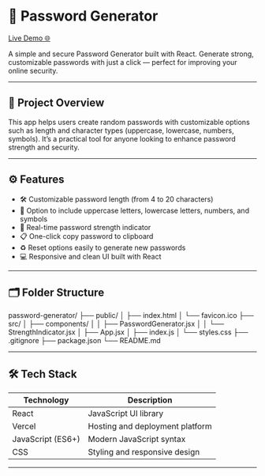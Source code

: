 # 🔐 Password Generator

[Live Demo 🌐](https://password-generator-taupe-phi.vercel.app/)

A simple and secure Password Generator built with React. Generate strong, customizable passwords with just a click — perfect for improving your online security.

---

## 🔎 Project Overview

This app helps users create random passwords with customizable options such as length and character types (uppercase, lowercase, numbers, symbols). It’s a practical tool for anyone looking to enhance password strength and security.

---

## ⚙️ Features

- 🛠️ Customizable password length (from 4 to 20 characters)
- 🔡 Option to include uppercase letters, lowercase letters, numbers, and symbols
- 🎯 Real-time password strength indicator
- 📋 One-click copy password to clipboard
- ♻️ Reset options easily to generate new passwords
- 💻 Responsive and clean UI built with React

---

## 🗂️ Folder Structure

password-generator/
├── public/
│ ├── index.html
│ └── favicon.ico
├── src/
│ ├── components/
│ │ ├── PasswordGenerator.jsx
│ │ └── StrengthIndicator.jsx
│ ├── App.jsx
│ ├── index.js
│ └── styles.css
├── .gitignore
├── package.json
└── README.md

---

## 🛠️ Tech Stack

| Technology        | Description                      |
|-------------------|---------------------------------|
| React             | JavaScript UI library            |
| Vercel            | Hosting and deployment platform  |
| JavaScript (ES6+) | Modern JavaScript syntax          |
| CSS               | Styling and responsive design    |

---
